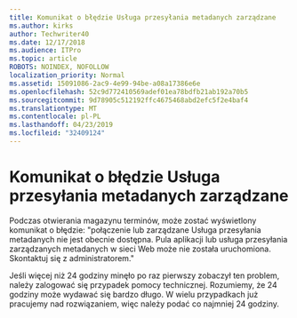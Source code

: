 ```yaml
---
title: Komunikat o błędzie Usługa przesyłania metadanych zarządzane
ms.author: kirks
author: Techwriter40
ms.date: 12/17/2018
ms.audience: ITPro
ms.topic: article
ROBOTS: NOINDEX, NOFOLLOW
localization_priority: Normal
ms.assetid: 15091086-2ac9-4e99-94be-a08a17386e6e
ms.openlocfilehash: 52c9d772410569adef01ea78bdfb21ab192a70b5
ms.sourcegitcommit: 9d78905c512192ffc4675468abd2efc5f2e4baf4
ms.translationtype: MT
ms.contentlocale: pl-PL
ms.lasthandoff: 04/23/2019
ms.locfileid: "32409124"
---
```

# <a name="managed-metadata-service-error-message"></a>Komunikat o błędzie Usługa przesyłania metadanych zarządzane

Podczas otwierania magazynu terminów, może zostać wyświetlony komunikat o błędzie: "połączenie lub zarządzane Usługa przesyłania metadanych nie jest obecnie dostępna. Pula aplikacji lub usługa przesyłania zarządzanych metadanych w sieci Web może nie została uruchomiona. Skontaktuj się z administratorem."
  
Jeśli więcej niż 24 godziny minęło po raz pierwszy zobaczył ten problem, należy zalogować się przypadek pomocy technicznej. Rozumiemy, że 24 godziny może wydawać się bardzo długo. W wielu przypadkach już pracujemy nad rozwiązaniem, więc należy podać co najmniej 24 godziny.
  

